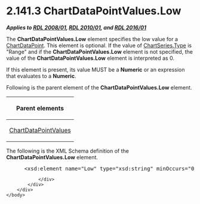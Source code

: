 <html dir="LTR" xmlns:mshelp="http://msdn.microsoft.com/mshelp" xmlns:ddue="http://ddue.schemas.microsoft.com/authoring/2003/5" xmlns:xlink="http://www.w3.org/1999/xlink" xmlns:tool="http://www.microsoft.com/tooltip">
    <head>
        <meta http-equiv="Content-Type" content="text/html; CHARSET=utf-8"></meta>
        <meta name="save" content="history"></meta>
        <title>2.141.3 ChartDataPointValues.Low</title>
        <xml>
            <mshelp:toctitle title="2.141.3 ChartDataPointValues.Low"></mshelp:toctitle>
            <mshelp:rltitle title="[MS-RDL]: ChartDataPointValues.Low"></mshelp:rltitle>
            <mshelp:keyword index="A" term="45e93140-10ef-4e38-bacf-731831ce6587"></mshelp:keyword>
            <mshelp:attr name="DCSext.ContentType" value="open specification"></mshelp:attr>
            <mshelp:attr name="AssetID" value="45e93140-10ef-4e38-bacf-731831ce6587"></mshelp:attr>
            <mshelp:attr name="TopicType" value="kbRef"></mshelp:attr>
            <mshelp:attr name="DCSext.Title" value="[MS-RDL]: ChartDataPointValues.Low" />
        </xml>
    </head>
    <body>
        <div id="header">
            <h1 class="heading">2.141.3 ChartDataPointValues.Low</h1>
        </div>
        <div id="mainSection">
            <div id="mainBody">
                <div id="allHistory" class="saveHistory"></div>
                <div id="sectionSection0" class="section" name="collapseableSection">
                    

<p><b><i>Applies to </i></b><a href="1e855f94-4617-47e4-b89e-0856c6cb420f.md"><b><i>RDL 2008/01</i></b></a><b><i>,
</i></b><a href="3428e690-a348-4ec7-8a6a-8efb42d2cdee.md"><b><i>RDL 2010/01</i></b></a><b><i>,
and </i></b><a href="52ce3983-2bfc-4e72-9359-42aaf5fe4509.md"><b><i>RDL 2016/01</i></b></a></p>

<p>The <b>ChartDataPointValues.Low</b> element specifies the
low value for a <a href="86cf2a9b-4610-4ffe-8fff-16480a7bf6a4.md">ChartDataPoint</a>.
This element is optional. If the value of <a href="d4c74852-ecd9-4eb7-90ae-705a369963fe.md">ChartSeries.Type</a> is
&quot;Range&quot; and if the <b>ChartDataPointValues.Low</b> element is not
specified, the value of the <b>ChartDataPointValues.Low</b> element is
interpreted as 0.</p>

<p>If this element is present, its value MUST be a <b>Numeric</b>
or an expression that evaluates to a <b>Numeric</b>.</p>

<p>Following is the parent element of the <b>ChartDataPointValues.Low</b>
element.</p>

<table>
 <thead>
  <tr>
   <th>
   <p>Parent elements</p>
   </th>
  </tr>
 </thead>
 <tr>
  <td>
  <p><a href="363590aa-46c3-499a-927f-a6495a0b1ab6.md">ChartDataPointValues</a></p>
  </td>
 </tr>
</table>

<p>The following is the XML Schema definition of the <b>ChartDataPointValues.Low</b>
element.           </p>

<dl>
<dd>
<div><pre> &lt;xsd:element name=&quot;Low&quot; type=&quot;xsd:string&quot; minOccurs=&quot;0&quot; /&gt;
</pre></div>
</dd></dl>


                </div>
            </div>
        </div>
    </body>
</html>